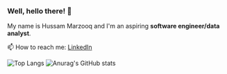 ### Well, hello there! 🫡
My name is Hussam Marzooq and I'm an aspiring **software engineer/data analyst**.

📫 How to reach me: [LinkedIn](https://www.linkedin.com/in/hussam-m/)
<!--

Here are some ideas to get you started:

- 🔭 I’m currently working on 
- 🌱 I’m currently learning ...
- 👯 I’m looking to collaborate on ...
- 🤔 I’m looking for help with ...
- 💬 Ask me about ...
- 📫 How to reach me: ...
- 😄 Pronouns: ...
- ⚡ Fun fact: ...
-->

![Top Langs](https://github-readme-stats.vercel.app/api/top-langs/?username=hMRZQ21&theme=tokyonight)
![Anurag's GitHub stats](https://github-readme-stats.vercel.app/api?username=hMRZQ21&count_private=true&show_icons=true&theme=radical)
